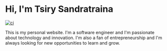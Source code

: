 # Hi, I'm Tsiry Sandratraina

[![ci](https://github.com/tsirysndr/me/actions/workflows/deploy.yml/badge.svg)](https://github.com/tsirysndr/me/actions/workflows/deploy.yml)

This is my personal website. I'm a software engineer and I'm passionate about technology and innovation. I'm also a fan of entrepreneurship and I'm always looking for new opportunities to learn and grow.